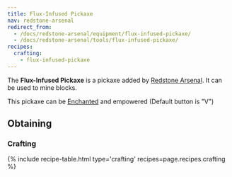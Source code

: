 ```yaml
---
title: Flux-Infused Pickaxe
nav: redstone-arsenal
redirect_from:
  - /docs/redstone-arsenal/equipment/flux-infused-pickaxe/
  - /docs/redstone-arsenal/tools/flux-infused-pickaxe/
recipes:
  crafting:
    - flux-infused-pickaxe
---
```


The **Flux-Infused Pickaxe** is a pickaxe added by [Redstone
Arsenal](/docs/redstone-arsenal/). It can be used to mine blocks.

This pickaxe can be [Enchanted](https://minecraft.gamepedia.com/Enchanting) and
empowered (Default button is "V")


Obtaining
---------

### Crafting
{% include recipe-table.html type='crafting' recipes=page.recipes.crafting %}
